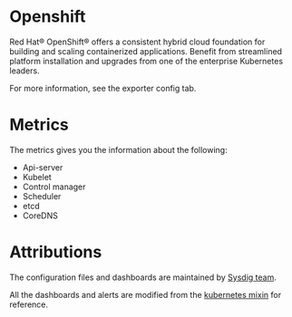 # Openshift
Red Hat® OpenShift® offers a consistent hybrid cloud foundation for building and scaling containerized applications.
Benefit from streamlined platform installation and upgrades from one of the enterprise Kubernetes leaders.

For more information, see the exporter config tab.

# Metrics
The metrics gives you the information about the following:
- Api-server
- Kubelet
- Control manager
- Scheduler
- etcd
- CoreDNS

# Attributions
The configuration files and dashboards are maintained by [Sysdig team](https://sysdig.com/).

All the dashboards and alerts are modified from the [kubernetes mixin](https://github.com/kubernetes-monitoring/kubernetes-mixin) for reference.
